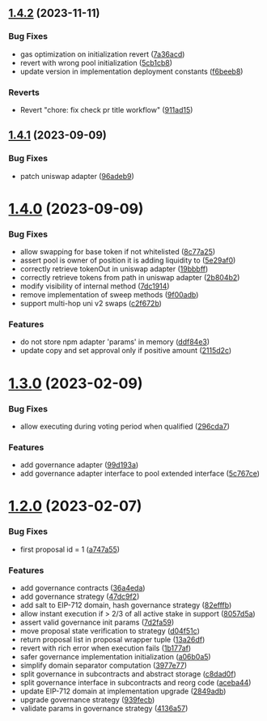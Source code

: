 ## [1.4.2](https://github.com/rigoblock/v3-contracts/compare/v1.4.1...v1.4.2) (2023-11-11)


### Bug Fixes

* gas optimization on initialization revert ([7a36acd](https://github.com/rigoblock/v3-contracts/commit/7a36acd151c75b6444dae6de0a3c4e348df236e7))
* revert with wrong pool initialization ([5cb1cb8](https://github.com/rigoblock/v3-contracts/commit/5cb1cb84bbe46343d1dc42f00e1be45aeef265bd))
* update version in implementation deployment constants ([f6beeb8](https://github.com/rigoblock/v3-contracts/commit/f6beeb889fd8c334ced6fd15eeed639c3c52edab))


### Reverts

* Revert "chore: fix check pr title workflow" ([911ad15](https://github.com/rigoblock/v3-contracts/commit/911ad158f96ede840cf7f2158e6a4fd6fed98908))



## [1.4.1](https://github.com/rigoblock/v3-contracts/compare/v1.4.0...v1.4.1) (2023-09-09)


### Bug Fixes

* patch uniswap adapter ([96adeb9](https://github.com/rigoblock/v3-contracts/commit/96adeb99a06ccfd100416bfa381eee92d37f49d6))



# [1.4.0](https://github.com/rigoblock/v3-contracts/compare/v1.3.0...v1.4.0) (2023-09-09)


### Bug Fixes

* allow swapping for base token if not whitelisted ([8c77a25](https://github.com/rigoblock/v3-contracts/commit/8c77a257a91e6987c0858d73aa654323e2c7205d))
* assert pool is owner of position it is adding liquidity to ([5e29af0](https://github.com/rigoblock/v3-contracts/commit/5e29af00ae875bf2a857adc488015a43668a7d79))
* correctly retrieve tokenOut in uniswap adapter ([19bbbff](https://github.com/rigoblock/v3-contracts/commit/19bbbff856660f46f38bfe875ada13eee17ed35e))
* correctly retrieve tokens from path in uniswap adapter ([2b804b2](https://github.com/rigoblock/v3-contracts/commit/2b804b2a3efe7c5accec3669aba04ca6277cc666))
* modify visibility of internal method ([7dc1914](https://github.com/rigoblock/v3-contracts/commit/7dc19148ca3e23e5699f1abba3e24ef3d8c6aa44))
* remove implementation of sweep methods ([9f00adb](https://github.com/rigoblock/v3-contracts/commit/9f00adb9b1c23d0f2ed45d3dedfe567379035a15))
* support multi-hop uni v2 swaps ([c2f672b](https://github.com/rigoblock/v3-contracts/commit/c2f672b77f0467e67b394b745feabe1e078d8b64))


### Features

* do not store npm adapter 'params' in memory ([ddf84e3](https://github.com/rigoblock/v3-contracts/commit/ddf84e3c45aac763b841f314ef1f9f69fa2698d6))
* update copy and set approval only if positive amount ([2115d2c](https://github.com/rigoblock/v3-contracts/commit/2115d2cea55d740426d4560aa3c970acf9c50a0e))



# [1.3.0](https://github.com/rigoblock/v3-contracts/compare/v1.2.0...v1.3.0) (2023-02-09)


### Bug Fixes

* allow executing during voting period when qualified ([296cda7](https://github.com/rigoblock/v3-contracts/commit/296cda79c9dd418c4bd6b11cac594a58c66de874))


### Features

* add governance adapter ([99d193a](https://github.com/rigoblock/v3-contracts/commit/99d193a2cc77ff1783689eec8b16eaa59c261b9f))
* add governance adapter interface to pool extended interface ([5c767ce](https://github.com/rigoblock/v3-contracts/commit/5c767ce567f05572a3257ebd5a65ce4e9cb694ce))



# [1.2.0](https://github.com/rigoblock/v3-contracts/compare/v1.1.2...v1.2.0) (2023-02-07)


### Bug Fixes

* first proposal id = 1 ([a747a55](https://github.com/rigoblock/v3-contracts/commit/a747a558e77260b2c3398f53f5db73cea8a0799c))


### Features

* add governance contracts ([36a4eda](https://github.com/rigoblock/v3-contracts/commit/36a4eda8b0440b6971c8de740390e1fd21d4a929))
* add governance strategy ([47dc9f2](https://github.com/rigoblock/v3-contracts/commit/47dc9f20ec5032fd41983d2f2699af0a216d3dab))
* add salt to EIP-712 domain, hash governance strategy ([82efffb](https://github.com/rigoblock/v3-contracts/commit/82efffbcd6ca971c3a5ba4e3487e23305d0606b8))
* allow instant execution if > 2/3 of all active stake in support ([8057d5a](https://github.com/rigoblock/v3-contracts/commit/8057d5ae06fb7e06563b8df0b807a79b84f86ba2))
* assert valid governance init params ([7d2fa59](https://github.com/rigoblock/v3-contracts/commit/7d2fa5984c1870b27ede72fc448bdb32e22024ee))
* move proposal state verification to strategy ([d04f51c](https://github.com/rigoblock/v3-contracts/commit/d04f51c834017f5a60b305644bf49bef2960dc10))
* return proposal list in proposal wrapper tuple ([13a26df](https://github.com/rigoblock/v3-contracts/commit/13a26df2a092382ad37dd7edfcef6cfec3c869e7))
* revert with rich error when execution fails ([1b177af](https://github.com/rigoblock/v3-contracts/commit/1b177af2ad91c7af7eea880bbc1bb87394c1b4c5))
* safer governance implementation initialization ([a06b0a5](https://github.com/rigoblock/v3-contracts/commit/a06b0a5efa4ef84ea2367f745ed0ddab69cd0ce9))
* simplify domain separator computation ([3977e77](https://github.com/rigoblock/v3-contracts/commit/3977e77a291817523c06e3a7c3104e40ebb80d4e))
* split governance in subcontracts and abstract storage ([c8dad0f](https://github.com/rigoblock/v3-contracts/commit/c8dad0fd43f6b7629973e838ee8361347c50cb47))
* split governance interface in subcontracts and reorg code ([aceba44](https://github.com/rigoblock/v3-contracts/commit/aceba444e151ccba5d596cc43495ef7bc3d948f7))
* update EIP-712 domain at implementation upgrade ([2849adb](https://github.com/rigoblock/v3-contracts/commit/2849adbe4b28d25652b88b6a6f22418eb56a21cc))
* upgrade governance strategy ([939fecb](https://github.com/rigoblock/v3-contracts/commit/939fecb67436f359c6b55403cb914a77e346ddf2))
* validate params in governance strategy ([4136a57](https://github.com/rigoblock/v3-contracts/commit/4136a576c9edf4334e65137e2b267e2315a68c87))




